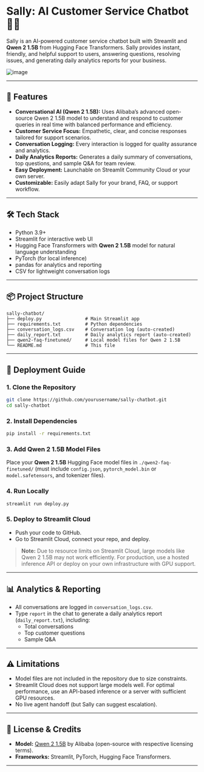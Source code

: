 # Sally: AI Customer Service Chatbot 🤖💬

Sally is an AI-powered customer service chatbot built with Streamlit and **Qwen 2 1.5B** from Hugging Face Transformers. Sally provides instant, friendly, and helpful support to users, answering questions, resolving issues, and generating daily analytics reports for your business.

![image](https://github.com/user-attachments/assets/cd555f00-f9c9-46b3-a561-0551d67523c6)

---

## 🚀 Features

- **Conversational AI (Qwen 2 1.5B):** Uses Alibaba’s advanced open-source Qwen 2 1.5B model to understand and respond to customer queries in real time with balanced performance and efficiency.
- **Customer Service Focus:** Empathetic, clear, and concise responses tailored for support scenarios.
- **Conversation Logging:** Every interaction is logged for quality assurance and analytics.
- **Daily Analytics Reports:** Generates a daily summary of conversations, top questions, and sample Q&A for team review.
- **Easy Deployment:** Launchable on Streamlit Community Cloud or your own server.
- **Customizable:** Easily adapt Sally for your brand, FAQ, or support workflow.

---

## 🛠️ Tech Stack

- Python 3.9+
- Streamlit for interactive web UI
- Hugging Face Transformers with **Qwen 2 1.5B** model for natural language understanding
- PyTorch (for local inference)
- pandas for analytics and reporting
- CSV for lightweight conversation logs

---

## 📦 Project Structure

```
sally-chatbot/
├── deploy.py                # Main Streamlit app
├── requirements.txt         # Python dependencies
├── conversation_logs.csv    # Conversation log (auto-created)
├── daily_report.txt         # Daily analytics report (auto-created)
├── qwen2-faq-finetuned/     # Local model files for Qwen 2 1.5B
└── README.md                # This file
```

---

## 🚦 Deployment Guide

### 1. Clone the Repository

```bash
git clone https://github.com/yourusername/sally-chatbot.git
cd sally-chatbot
```

### 2. Install Dependencies

```bash
pip install -r requirements.txt
```

### 3. Add Qwen 2 1.5B Model Files

Place your **Qwen 2 1.5B** Hugging Face model files in `./qwen2-faq-finetuned/` (must include `config.json`, `pytorch_model.bin` or `model.safetensors`, and tokenizer files).

### 4. Run Locally

```bash
streamlit run deploy.py
```

### 5. Deploy to Streamlit Cloud

- Push your code to GitHub.
- Go to Streamlit Cloud, connect your repo, and deploy.

> **Note:** Due to resource limits on Streamlit Cloud, large models like Qwen 2 1.5B may not work efficiently. For production, use a hosted inference API or deploy on your own infrastructure with GPU support.

---

## 📊 Analytics & Reporting

- All conversations are logged in `conversation_logs.csv`.
- Type `report` in the chat to generate a daily analytics report (`daily_report.txt`), including:
  - Total conversations
  - Top customer questions
  - Sample Q&A

---

## ⚠️ Limitations

- Model files are not included in the repository due to size constraints.
- Streamlit Cloud does not support large models well. For optimal performance, use an API-based inference or a server with sufficient GPU resources.
- No live agent handoff (but Sally can suggest escalation).

---

## 📜 License & Credits

- **Model:** [Qwen 2 1.5B](https://huggingface.co/Qwen) by Alibaba (open-source with respective licensing terms).
- **Frameworks:** Streamlit, PyTorch, Hugging Face Transformers.

---

